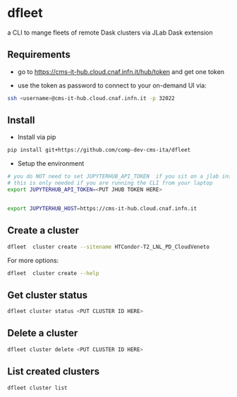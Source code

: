 # dfleet

a CLI to mange fleets of remote Dask clusters via JLab Dask extension

## Requirements

- go to https://cms-it-hub.cloud.cnaf.infn.it/hub/token and get one token

- use the token as password to connect to your on-demand UI via:

```bash
ssh <username>@cms-it-hub.cloud.cnaf.infn.it -p 32022
```

## Install

- Install via pip
```bash
pip install git+https://github.com/comp-dev-cms-ita/dfleet
```

- Setup the environment

```bash
# you do NOT need to set JUPYTERHUB_API_TOKEN  if you sit on a jlab instance
# this is only needed if you are running the CLI from your laptop
export JUPYTERHUB_API_TOKEN=<PUT JHUB TOKEN HERE>


export JUPYTERHUB_HOST=https://cms-it-hub.cloud.cnaf.infn.it
```

## Create a cluster

```bash
dfleet  cluster create --sitename HTCondor-T2_LNL_PD_CloudVeneto
```

For more options:
```bash
dfleet  cluster create --help
```

## Get cluster status

```bash
dfleet cluster status <PUT CLUSTER ID HERE>
```

## Delete a cluster

```bash
dfleet cluster delete <PUT CLUSTER ID HERE>
```

## List created clusters

```bash
dfleet cluster list
```
